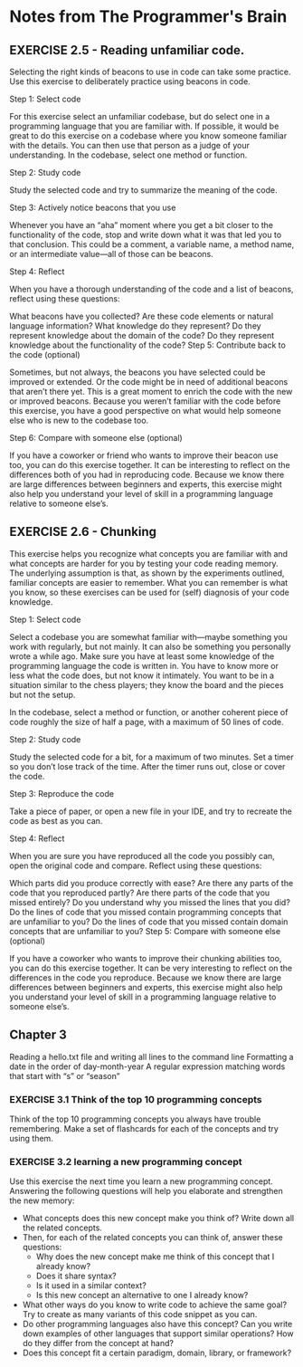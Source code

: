 # Notes from The Programmer's Brain

## EXERCISE 2.5 - Reading unfamiliar code.

Selecting the right kinds of beacons to use in code can take some practice. Use this exercise to deliberately practice using beacons in code.

Step 1: Select code

For this exercise select an unfamiliar codebase, but do select one in a programming language that you are familiar with. If possible, it would be great to do this exercise on a codebase where you know someone familiar with the details. You can then use that person as a judge of your understanding. In the codebase, select one method or function.

Step 2: Study code

Study the selected code and try to summarize the meaning of the code.

Step 3: Actively notice beacons that you use

Whenever you have an “aha” moment where you get a bit closer to the functionality of the code, stop and write down what it was that led you to that conclusion. This could be a comment, a variable name, a method name, or an intermediate value—all of those can be beacons.

Step 4: Reflect

When you have a thorough understanding of the code and a list of beacons, reflect using these questions:

What beacons have you collected?
Are these code elements or natural language information?
What knowledge do they represent?
Do they represent knowledge about the domain of the code?
Do they represent knowledge about the functionality of the code?
Step 5: Contribute back to the code (optional)

Sometimes, but not always, the beacons you have selected could be improved or extended. Or the code might be in need of additional beacons that aren’t there yet. This is a great moment to enrich the code with the new or improved beacons. Because you weren’t familiar with the code before this exercise, you have a good perspective on what would help someone else who is new to the codebase too.

Step 6: Compare with someone else (optional)

If you have a coworker or friend who wants to improve their beacon use too, you can do this exercise together. It can be interesting to reflect on the differences both of you had in reproducing code. Because we know there are large differences between beginners and experts, this exercise might also help you understand your level of skill in a programming language relative to someone else’s.

## EXERCISE 2.6 - Chunking

This exercise helps you recognize what concepts you are familiar with and what concepts are harder for you by testing your code reading memory. The underlying assumption is that, as shown by the experiments outlined, familiar concepts are easier to remember. What you can remember is what you know, so these exercises can be used for (self) diagnosis of your code knowledge.

Step 1: Select code

Select a codebase you are somewhat familiar with—maybe something you work with regularly, but not mainly. It can also be something you personally wrote a while ago. Make sure you have at least some knowledge of the programming language the code is written in. You have to know more or less what the code does, but not know it intimately. You want to be in a situation similar to the chess players; they know the board and the pieces but not the setup.

In the codebase, select a method or function, or another coherent piece of code roughly the size of half a page, with a maximum of 50 lines of code.

Step 2: Study code

Study the selected code for a bit, for a maximum of two minutes. Set a timer so you don’t lose track of the time. After the timer runs out, close or cover the code.

Step 3: Reproduce the code

Take a piece of paper, or open a new file in your IDE, and try to recreate the code as best as you can.

Step 4: Reflect

When you are sure you have reproduced all the code you possibly can, open the original code and compare. Reflect using these questions:

Which parts did you produce correctly with ease?
Are there any parts of the code that you reproduced partly?
Are there parts of the code that you missed entirely?
Do you understand why you missed the lines that you did?
Do the lines of code that you missed contain programming concepts that are unfamiliar to you?
Do the lines of code that you missed contain domain concepts that are unfamiliar to you?
Step 5: Compare with someone else (optional)

If you have a coworker who wants to improve their chunking abilities too, you can do this exercise together. It can be very interesting to reflect on the differences in the code you reproduce. Because we know there are large differences between beginners and experts, this exercise might also help you understand your level of skill in a programming language relative to someone else’s.

## Chapter 3

Reading a hello.txt file and writing all lines to the command line
Formatting a date in the order of day-month-year
A regular expression matching words that start with “s” or “season”

### EXERCISE 3.1 Think of the top 10 programming concepts

Think of the top 10 programming concepts you always have trouble remembering.
Make a set of flashcards for each of the concepts and try using them.

### EXERCISE 3.2 learning a new programming concept

Use this exercise the next time you learn a new programming concept. Answering the following questions will help you elaborate and strengthen the new memory:

* What concepts does this new concept make you think of? Write down all the related concepts.
* Then, for each of the related concepts you can think of, answer these questions:
  * Why does the new concept make me think of this concept that I already know?
  * Does it share syntax?
  * Is it used in a similar context?
  * Is this new concept an alternative to one I already know?
* What other ways do you know to write code to achieve the same goal? Try to create as many variants of this code snippet as you can.
* Do other programming languages also have this concept? Can you write down examples of other languages that support similar operations? How do they differ from the concept at hand?
* Does this concept fit a certain paradigm, domain, library, or framework?
